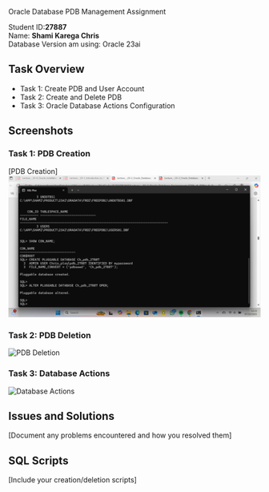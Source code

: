 Oracle Database PDB Management Assignment

Student ID:**27887**  
Name: **Shami Karega Chris**  
Database Version am using: Oracle 23ai

## Task Overview
- Task 1: Create PDB and User Account
- Task 2: Create and Delete PDB
- Task 3: Oracle Database Actions Configuration

## Screenshots

### Task 1: PDB Creation
[PDB Creation] ![image alt](https://github.com/ShamiKaregaChris/oracle-pdb-assignment/blob/11f82ab9e6cf17af39c1e3cd7b7c1fdee2eddda0/Screenshot%202025-10-07%20122349.png)

### Task 2: PDB Deletion
![PDB Deletion](./screenshots/task2-pdb-deletion.png)

### Task 3: Database Actions
![Database Actions](./screenshots/task3-database-actions.png)

## Issues and Solutions
[Document any problems encountered and how you resolved them]

## SQL Scripts
[Include your creation/deletion scripts]
